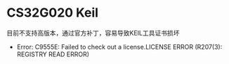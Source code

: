 ﻿# CS32G020 Keil

目前不支持高版本，通过官方补丁，容易导致KEIL工具证书损坏

* Error: C9555E: Failed to check out a license.LICENSE ERROR (R207(3): REGISTRY READ ERROR)
